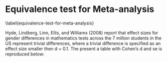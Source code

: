 Equivalence test for Meta-analysis
==================================

\label{equivalence-test-for-meta-analysis}

Hyde, Lindberg, Linn, Ellis, and Williams (2008) report that effect
sizes for gender differences in mathematics tests across the 7 million
students in the US represent trivial differences, where a trivial
difference is specified as an effect size smaller then d = 0.1. The
present a table with Cohen’s d and se is reproduced below:
